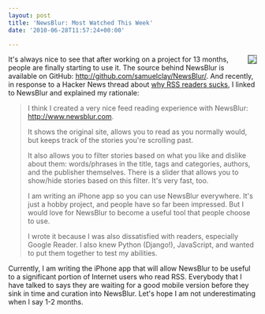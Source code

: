 ```yaml
---
layout: post
title: 'NewsBlur: Most Watched This Week'
date: '2010-06-28T11:57:24+00:00'

---
```

<a href="http://github.com/samuelclay/NewsBlur"><img src="http://www.ofbrooklyn.com/media/photos/Screen_shot_2010-06-28_at_Jun_28_11.55.58_AM.png" style="float:right; padding:0; margin: 0 0 12px 12px; border: 1px solid #606060;"></a>It's always nice to see that after working on a project for 13 months, people are finally starting to use it. The source behind NewsBlur is available on GitHub: <a href="http://github.com/samuelclay/NewsBlur/">http://github.com/samuelclay/NewsBlur/</a>. And recently, in response to a Hacker News thread about <a href="http://news.ycombinator.com/item?id=1465829">why RSS readers sucks</a>, I linked to NewsBlur and explained my rationale:</p>

<blockquote><p>I think I created a very nice feed reading experience with NewsBlur: <a href="http://www.newsblur.com">http://www.newsblur.com</a>.
<p>It shows the original site, allows you to read as you normally would, but keeps track of the stories you're scrolling past.
<p>It also allows you to filter stories based on what you like and dislike about them: words/phrases in the title, tags and categories, authors, and the publisher themselves. There is a slider that allows you to show/hide stories based on this filter. It's very fast, too.
<p>I am writing an iPhone app so you can use NewsBlur everywhere. It's just a hobby project, and people have so far been impressed. But I would love for NewsBlur to become a useful tool that people choose to use.
<p>I wrote it because I was also dissatisfied with readers, especially Google Reader. I also knew Python (Django!), JavaScript, and wanted to put them together to test my abilities.
</blockquote>

<p>Currently, I am writing the iPhone app that will allow NewsBlur to be useful to a significant portion of Internet users who read RSS. Everybody that I have talked to says they are waiting for a good mobile version before they sink in time and curation into NewsBlur. Let's hope I am not underestimating when I say 1-2 months.
